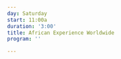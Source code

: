 ```yaml
---
day: Saturday
start: 11:00a
duration: '3:00'
title: African Experience Worldwide
program: ''

---
```

